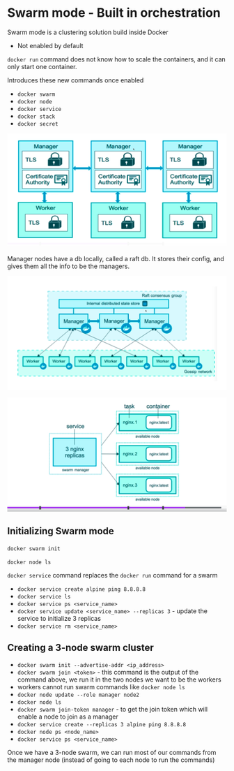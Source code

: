 # Swarm mode - Built in orchestration

Swarm mode is a clustering solution build inside Docker

- Not enabled by default

`docker run` command does not know how to scale the containers, and it can only start one container.

Introduces these new commands once enabled
- `docker swarm`
- `docker node`
- `docker service`
- `docker stack`
- `docker secret`


![c03447a0290cdca5c0c9d058ba66e6fe.png](../images/c03447a0290cdca5c0c9d058ba66e6fe.png)

Manager nodes have a db locally, called a raft db. It stores their config, and gives them all the info to be the managers.

![12ae16977f187fea4b1b7b9e0ce9c267.png](../images/12ae16977f187fea4b1b7b9e0ce9c267.png)

![614f2a8b5f201f1f1f0266de2547bcbf.png](../images/614f2a8b5f201f1f1f0266de2547bcbf.png)

## Initializing Swarm mode

`docker swarm init`

`docker node ls`

`docker service` command replaces the `docker run` command for a swarm
- `docker service create alpine ping 8.8.8.8`
- `docker service ls`
- `docker service ps <service_name>`
- `docker service update <service_name> --replicas 3` - update the service to initialize 3 replicas
- `docker service rm <service_name>`

## Creating a 3-node swarm cluster

- `docker swarm init --advertise-addr <ip_address>`
- `docker swarm join <token>` - this command is the output of the command above, we run it in the two nodes we want to be the workers
- workers cannot run swarm commands like `docker node ls`
- `docker node update --role manager node2`
- `docker node ls`
- `docker swarm join-token manager` - to get the join token which will enable a node to join as a manager
- `docker service create --replicas 3 alpine ping 8.8.8.8`
- `docker node ps <node_name>`
- `docker service ps <service_name>`

Once we have a 3-node swarm, we can run most of our commands from the manager node (instead of going to each node to run the commands)